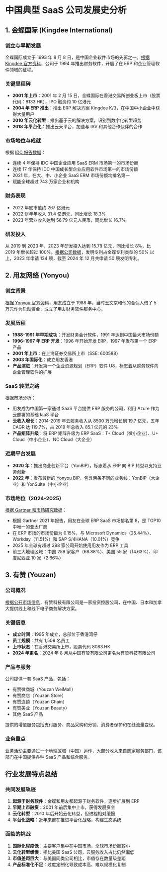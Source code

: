 # 中国典型 SaaS 公司发展史分析

## 1. 金蝶国际 (Kingdee International)

### 创立与早期发展
金蝶国际成立于 1993 年 8 月 8 日，是中国企业软件市场的先驱之一。[根据 Kingdee 官方资料](https://dcfmodeling.com/blogs/history/0268hk-history-mission-ownership)，公司于 1994 年推出财务软件，开启了在 ERP 和企业管理软件领域的征程。

### 关键里程碑
- **2001 年上市**：2001 年 2 月 15 日，金蝶国际在香港交易所创业板上市（股票代码：8133.HK），IPO 融资约 10 亿港元
- **2004 年 ERP 推出**：推出 ERP 解决方案 Kingdee K/3，在中国中小企业中获得大量用户
- **2010 年云化转型**：推出基于云的解决方案，识别到数字化转型趋势
- **2018 年平台化**：推出云天平台，加速与 ISV 和其他合作伙伴的合作

### 市场地位与成就
根据 [IDC 报告数据](https://www.yicaiglobal.com/star50news/2025_02_096791693555552223236)：
- 连续 4 年保持 IDC 中国企业应用 SaaS ERM 市场第一的市场份额
- 连续 17 年保持 IDC 中国成长型企业应用软件市场第一的市场份额
- 2021 年，在大、中、小企业 SaaS ERM 市场份额均排名第一
- 赋能全球超过 743 万家企业和机构

### 财务表现
- 2022 年底市值约 267 亿港元
- 2022 财年年收入 31.4 亿港元，同比增长 18.3%
- 2023 年营业收入达到 56.79 亿元人民币，同比增长 16.7%

### 研发投入
从 2019 到 2023 年，2023 年研发投入达到 15.78 亿元，同比增长 8%，比 2019 年增长超过 100%。[根据公司数据](https://www.yicaiglobal.com/star50news/2025_02_096791693555552223236)，发明专利占金蝶专利类型的 50% 以上，2023 年申请 134 项，截至 2024 年 12 月共申请 50 项发明专利。

## 2. 用友网络 (Yonyou)

### 创立背景
[根据 Yonyou 官方资料](https://www.yonyou.com.hk/about-us/)，用友成立于 1988 年，当时王文京和他的合伙人借了 5 万元作为启动资金，成立了用友财务软件服务中心。

### 发展历程
- **1988-1991 年早期成功**：开发财务会计软件，1991 年达到中国最大市场份额
- **1996-1997 年 ERP 开发**：1996 年开始开发 ERP，1997 年发布第一个 ERP 产品
- **2001 年上市**：在上海证券交易所上市（SSE: 600588）
- **2003 年国际化**：成立用友香港
- **产品演进**：开发第一个企业资源规划（ERP）软件 U8，标志着从财务软件向企业管理软件的扩展

### SaaS 转型之路
[根据市场分析](https://equalocean.com/analysis/2020081414534)：
- 用友成为中国第一家通过 SaaS 平台提供 ERP 服务的公司，利用 Azure 作为云部署的基础 IaaS 平台
- **云收入增长**：2014-2019 年云服务收入从 8500 万元增长到 19.7 亿元，五年 CAGR 达 119.7%，占 2019 年总收入 85.1 亿元的 23%
- **产品矩阵升级**：将 ERP 矩阵升级为 ERP SaaS：T+ Cloud（微小企业）、U+ Cloud（中小企业）、NC Cloud（大企业）

### 近期平台发展
- **2020 年**：推出商业创新平台（YonBIP），标志着从 ERP 向 BIP 转型以支持业务创新
- **2022 年**：发布最新的 Yonyou BIP，包含两条不同的业务线：YonBIP（大企业）和 YonSuite（中小企业）

### 市场地位（2024-2025）
[根据 Gartner 和市场研究数据](https://yonyou.com.my/the-only-one-selected-yonyou-was-selected-as-top-10-worldwide-erp-saas/)：
- 根据 Gartner 2021 年报告，用友在全球 ERP SaaS 市场排名第 8，是 TOP10 中唯一的亚太厂商
- 在 ERP 市场的市场份额为 0.15%，与 Microsoft Dynamics（25.44%）、Workday（11.51%）和 SAP S/4HANA（10.01%）竞争
- 2025 年全球有超过 398 家公司开始使用用友作为 ERP 工具
- 前三大地理区域：中国 259 家客户（68.88%）、美国 55 家（14.63%）、印度尼西亚 10 家（2.66%）

## 3. 有赞 (Youzan)

### 公司概况
[根据公开市场信息](https://finance.yahoo.com/quote/8083.HK/profile/)，有赞科技有限公司是一家投资控股公司，在中国、日本和加拿大提供线上和线下电子商务解决方案。

### 关键信息
- **成立时间**：1995 年成立，总部位于香港湾仔
- **员工规模**：共有 1,509 名员工
- **上市状态**：在香港交易所上市，股票代码 8083.HK
- **2024 年更名**：2024 年 8 月从中国有赞有限公司更名为有赞科技有限公司

### 产品与服务
公司提供一套 SaaS 产品，包括：
- 有赞微商城（Youzan WeiMall）
- 有赞商店（Youzan Store）
- 有赞连锁（Youzan Chain）
- 有赞美业（Youzan Beauty）
- 其他 SaaS 产品

提供的增值服务包括支付服务、商品采购和分销、消费者保护和在线流量变现。

### 业务重点
业务活动主要通过一个地理区域（中国）运作，大部分收入来自商家服务部门，该部门在中国提供各种 SaaS 产品和综合服务。

## 行业发展特点总结

### 共同发展轨迹
1. **起源于财务软件**：金蝶和用友都起源于财务软件，逐步扩展到 ERP
2. **早期上市融资**：2001 年前后集中上市，获得发展资金
3. **云化转型**：2010 年后开始云化转型，但进程相对缓慢
4. **平台化战略**：近年来都在推进平台化战略，构建生态系统

### 面临的挑战
1. **国际化程度低**：主要客户集中在中国市场，全球市场份额较小
2. **云化转型缓慢**：相比美国 SaaS 公司，云服务收入占比仍然偏低
3. **市值差距巨大**：与美国同类公司相比，市值存在数量级差距
4. **产品标准化不足**：过度定制化导致成本高、难以规模化复制